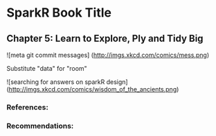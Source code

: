 # SparkR Book Title

## Chapter 5: Learn to Explore, Ply and Tidy Big
![meta git commit messages]
(http://imgs.xkcd.com/comics/mess.png)

Substitute "data" for "room"

![searching for answers on sparkR design]
(http://imgs.xkcd.com/comics/wisdom_of_the_ancients.png)

### References:

### Recommendations:
